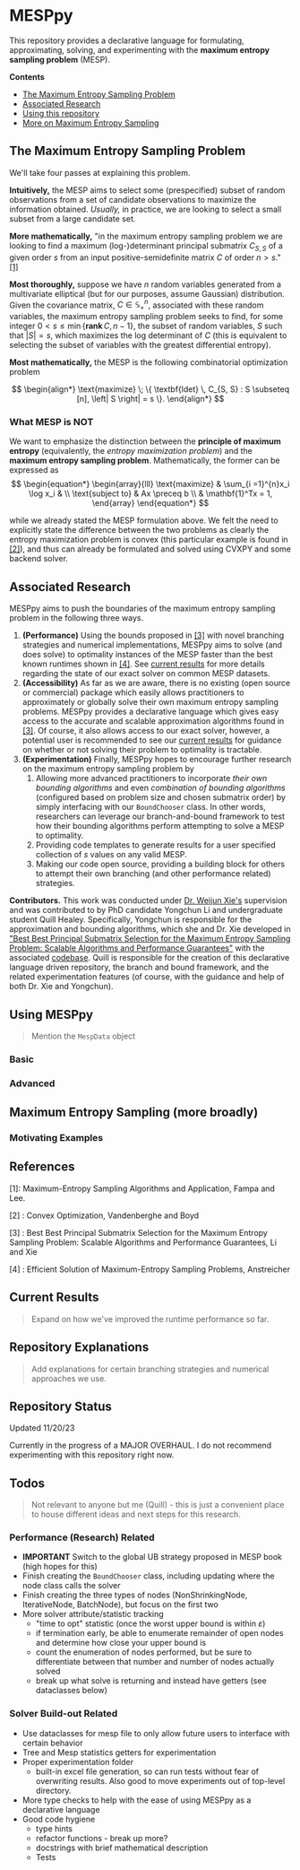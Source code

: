 # MESPpy
This repository provides a declarative language for formulating, approximating, solving, and experimenting with the **maximum entropy sampling problem** (MESP).

**Contents**
- [The Maximum Entropy Sampling Problem](#the-maximum-entropy-sampling-problem)
- [Associated Research](#associated-research)
- [Using this repository](#using-mesppy)
- [More on Maximum Entropy Sampling](#maximum-entropy-sampling-more-broadly)

## The Maximum Entropy Sampling Problem
We'll take four passes at explaining this problem.

**Intuitively,** the MESP aims to select some (prespecified) subset of random observations from a set of candidate observations to maximize the information obtained. *Usually,* in practice, we are looking to select a small subset from a large candidate set.

**More mathematically,** "in the maximum entropy sampling problem we are looking to find a maximum (log-)determinant principal submatrix $C_{S, S}$ of a given order $s$ from an input positive-semidefinite matrix $C$ of order $n > s$." [[1]](#1)

**Most thoroughly,** suppose we have $n$ random variables generated from a multivariate elliptical (but for our purposes, assume Gaussian) distribution. Given the covariance matrix, $C \in \mathbb{S}_{+}^{n}$, associated with these random variables, the maximum entropy sampling problem seeks to find, for some integer $0 < s \le \min \{ \textbf{rank}\, C, n - 1 \}$, the subset of random variables, $S$ such that $\left| S  \right| = s$, which maximizes the log determinant of $C$ (this is equivalent to selecting the subset of variables with the greatest differential entropy).

**Most mathematically,** the MESP is the following combinatorial optimization problem

$$
\begin{align*}
\text{maximize} \; \{ \textbf{ldet} \, C_{S, S} : S \subseteq [n], \left| S \right| = s \}.
\end{align*}
$$


### What MESP is NOT
We want to emphasize the distinction between the **principle of maximum entropy** (equivalently, the *entropy maximization problem*) and the **maximum entropy sampling problem**. Mathematically, the former can be expressed as 
$$
\begin{equation*}
\begin{array}{lll}
\text{maximize} & \sum_{i =1}^{n}x_i \log x_i & \\
\text{subject to} & Ax \preceq b \\
& \mathbf{1}^Tx = 1,
\end{array}
\end{equation*}
$$

while we already stated the MESP formulation above. We felt the need to explicitly state the difference between the two problems as clearly the entropy maximization problem is convex (this particular example is found in [[2]](#2)), and thus can already be formulated and solved using CVXPY and some backend solver.

## Associated Research
MESPpy aims to push the boundaries of the maximum entropy sampling problem in the following three ways.
1. **(Performance)** Using the bounds proposed in [[3]](#3) with novel branching strategies and numerical implementations, MESPpy aims to solve (and does solve) to optimality instances of the MESP faster than the best known runtimes shown in [[4]](#4). See [current results](#current-results) for more details regarding the state of our exact solver on common MESP datasets.
2. **(Accessibility)** As far as we are aware, there is no existing (open source or commercial) package which easily allows practitioners to approximately or globally solve their own maximum entropy sampling problems. MESPpy provides a declarative language which gives easy access to the accurate and scalable approximation algorithms found in [[3]](#3). Of course, it also allows access to our exact solver, however, a potential user is recommended to see our [current results](#current-results) for guidance on whether or not solving their problem to optimality is tractable.
3. **(Experimentation)** Finally, MESPpy hopes to encourage further research on the maximum entropy sampling problem by 
    1. Allowing more advanced practitioners to incorporate *their own bounding algorithms* and even *combination of bounding algorithms* (configured based on problem size and chosen submatrix order) by simply interfacing with our ```BoundChooser``` class. In other words, researchers can leverage our branch-and-bound framework to test how their bounding algorithms perform attempting to solve a MESP to optimality.
    2. Providing code templates to generate results for a user specified collection of $s$ values on any valid MESP.
    3. Making our code open source, providing a building block for others to attempt their own branching (and other performance related) strategies.
    

**Contributors.**
This work was conducted under [Dr. Weijun Xie's](https://sites.google.com/site/weijunxieor/home) supervision and was contributed to by PhD candidate Yongchun Li and undergraduate student Quill Healey. Specifically, Yongchun is responsible for the approximation and bounding algorithms, which she and Dr. Xie developed in ["Best Best Principal Submatrix Selection for the Maximum Entropy Sampling Problem:
Scalable Algorithms and Performance Guarantees"](https://arxiv.org/pdf/2001.08537.pdf) with the associated [codebase](https://github.com/yongchunli-13/Approximation-Algorithms-for-MESP). Quill is responsible for the creation of this declarative language driven repository, the branch and bound framework, and the related experimentation features (of course, with the guidance and help of both Dr. Xie and Yongchun). 

## Using MESPpy

> Mention the ```MespData``` object

### Basic

### Advanced

## Maximum Entropy Sampling (more broadly)

### Motivating Examples

## References
<a id="1">[1]</a>: Maximum-Entropy Sampling Algorithms and Application, Fampa and Lee.

<a id="2">[2]</a> : Convex Optimization, Vandenberghe and Boyd

<a id="3">[3]</a> : Best Best Principal Submatrix Selection for the Maximum Entropy Sampling Problem: Scalable Algorithms and Performance Guarantees, Li and Xie

<a id="4">[4]</a> : Efficient Solution of Maximum-Entropy Sampling Problems, Anstreicher

## Current Results
>Expand on how we've improved the runtime performance so far.

## Repository Explanations

> Add explanations for certain branching strategies and numerical approaches we use.

## Repository Status

Updated 11/20/23

Currently in the progress of a MAJOR OVERHAUL. I do not recommend experimenting with this repository right now.

## Todos
> Not relevant to anyone but me (Quill) - this is just a convenient place to house different ideas and next steps for this research.

### Performance (Research) Related
- **IMPORTANT** Switch to the global UB strategy proposed in MESP book (high hopes for this)
- Finish creating the ```BoundChooser``` class, including updating where the node class calls the solver
- Finish creating the three types of nodes (NonShrinkingNode, IterativeNode, BatchNode), but focus on the first two
- More solver attribute/statistic tracking
    - "time to opt" statistic (once the worst upper bound is within $\varepsilon$)
    - if termination early, be able to enumerate remainder of open nodes and determine how close your upper bound is
    - count the enumeration of nodes performed, but be sure to differentiate between that number and number of nodes actually solved
    - break up what solve is returning and instead have getters (see dataclasses below)

### Solver Build-out Related
- Use dataclasses for mesp file to only allow future users to interface with certain behavior 
- Tree and Mesp statistics getters for experimentation
- Proper experimentation folder
    - built-in excel file generation, so can run tests without fear of overwriting results. Also good to move experiments out of top-level directory.
- More type checks to help with the ease of using MESPpy as a declarative language
- Good code hygiene
    - type hints
    - refactor functions - break up more?
    - docstrings with brief mathematical description
    - Tests 
